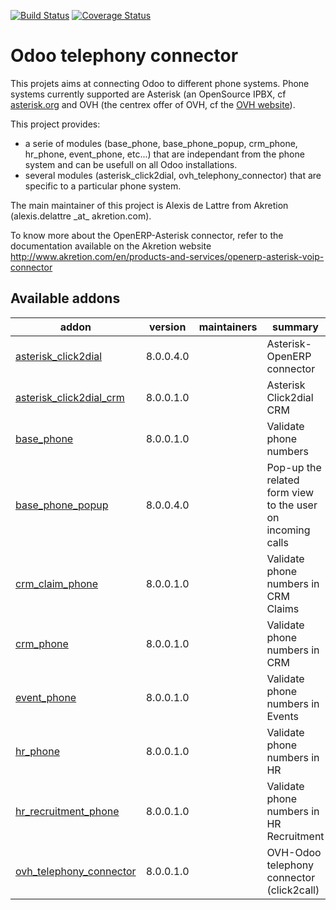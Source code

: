 [![Build Status](https://travis-ci.org/OCA/connector-telephony.svg?branch=8.0)](https://travis-ci.org/OCA/connector-telephony)
[![Coverage Status](https://coveralls.io/repos/OCA/connector-telephony/badge.png?branch=8.0)](https://coveralls.io/r/OCA/connector-telephony?branch=8.0)

# Odoo telephony connector

This projets aims at connecting Odoo to different phone systems. Phone systems currently supported are Asterisk (an OpenSource IPBX, cf [asterisk.org](http://www.asterisk.org/) and OVH (the centrex offer of OVH, cf the [OVH website](http://www.ovhtelecom.fr/telephonie/)).

This project provides:
* a serie of modules (base\_phone, base\_phone\_popup,
  crm\_phone, hr\_phone, event\_phone, etc...) that are independant from
  the phone system and can be usefull on all Odoo installations.
* several modules (asterisk\_click2dial, ovh\_telephony\_connector)
  that are specific to a particular phone system.

The main maintainer of this project is Alexis de Lattre from
Akretion (alexis.delattre \_at\_ akretion.com).

To know more about the OpenERP-Asterisk connector, refer to the documentation
 available on the Akretion website
http://www.akretion.com/en/products-and-services/openerp-asterisk-voip-connector

[//]: # (addons)

Available addons
----------------
addon | version | maintainers | summary
--- | --- | --- | ---
[asterisk_click2dial](asterisk_click2dial/) | 8.0.0.4.0 |  | Asterisk-OpenERP connector
[asterisk_click2dial_crm](asterisk_click2dial_crm/) | 8.0.0.1.0 |  | Asterisk Click2dial CRM
[base_phone](base_phone/) | 8.0.0.1.0 |  | Validate phone numbers
[base_phone_popup](base_phone_popup/) | 8.0.0.4.0 |  | Pop-up the related form view to the user on incoming calls
[crm_claim_phone](crm_claim_phone/) | 8.0.0.1.0 |  | Validate phone numbers in CRM Claims
[crm_phone](crm_phone/) | 8.0.0.1.0 |  | Validate phone numbers in CRM
[event_phone](event_phone/) | 8.0.0.1.0 |  | Validate phone numbers in Events
[hr_phone](hr_phone/) | 8.0.0.1.0 |  | Validate phone numbers in HR
[hr_recruitment_phone](hr_recruitment_phone/) | 8.0.0.1.0 |  | Validate phone numbers in HR Recruitment
[ovh_telephony_connector](ovh_telephony_connector/) | 8.0.0.1.0 |  | OVH-Odoo telephony connector (click2call)

[//]: # (end addons)
